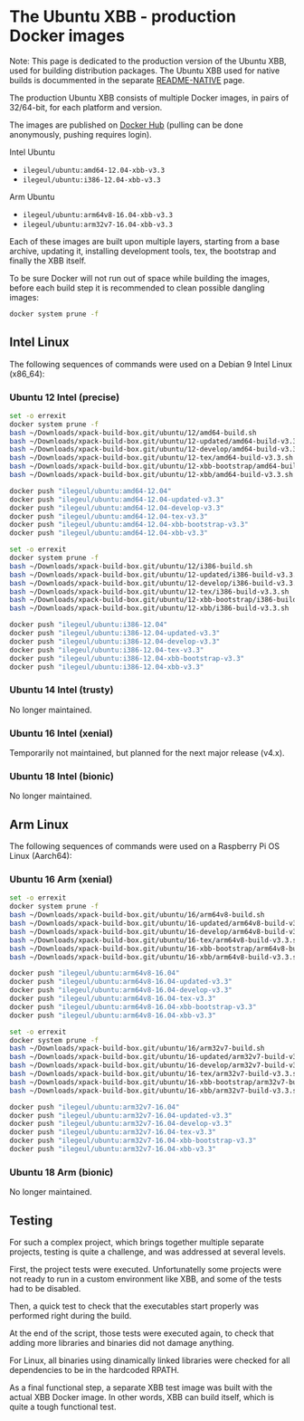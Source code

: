 # The Ubuntu XBB - production Docker images

Note: This page is dedicated to the production version of the
Ubuntu XBB, used for building distribution packages.
The Ubuntu XBB used for native builds is docummented in the
separate [README-NATIVE](README-NATIVE.md) page.  

The production Ubuntu XBB consists of multiple Docker images,
in pairs of 32/64-bit, for each platform and version.

The images are published on
[Docker Hub](https://hub.docker.com/repository/docker/ilegeul/ubuntu)
(pulling can be done anonymously, pushing requires login).

Intel Ubuntu

- `ilegeul/ubuntu:amd64-12.04-xbb-v3.3`
- `ilegeul/ubuntu:i386-12.04-xbb-v3.3`

Arm Ubuntu

- `ilegeul/ubuntu:arm64v8-16.04-xbb-v3.3`
- `ilegeul/ubuntu:arm32v7-16.04-xbb-v3.3`

Each of these images are built upon multiple layers,
starting from a base archive,
updating it, installing development tools, tex, the bootstrap and
finally the XBB itself.

To be sure Docker will not run out of space while building the images,
before each build step it is recommended
to clean possible dangling images:

```bash
docker system prune -f
```

## Intel Linux

The following sequences of commands were used on a Debian 9 Intel
Linux (x86_64):

### Ubuntu 12 Intel (precise)

```bash
set -o errexit
docker system prune -f
bash ~/Downloads/xpack-build-box.git/ubuntu/12/amd64-build.sh
bash ~/Downloads/xpack-build-box.git/ubuntu/12-updated/amd64-build-v3.3.sh
bash ~/Downloads/xpack-build-box.git/ubuntu/12-develop/amd64-build-v3.3.sh
bash ~/Downloads/xpack-build-box.git/ubuntu/12-tex/amd64-build-v3.3.sh
bash ~/Downloads/xpack-build-box.git/ubuntu/12-xbb-bootstrap/amd64-build-v3.3.sh
bash ~/Downloads/xpack-build-box.git/ubuntu/12-xbb/amd64-build-v3.3.sh

docker push "ilegeul/ubuntu:amd64-12.04"
docker push "ilegeul/ubuntu:amd64-12.04-updated-v3.3"
docker push "ilegeul/ubuntu:amd64-12.04-develop-v3.3"
docker push "ilegeul/ubuntu:amd64-12.04-tex-v3.3"
docker push "ilegeul/ubuntu:amd64-12.04-xbb-bootstrap-v3.3"
docker push "ilegeul/ubuntu:amd64-12.04-xbb-v3.3"
```

```bash
set -o errexit
docker system prune -f
bash ~/Downloads/xpack-build-box.git/ubuntu/12/i386-build.sh
bash ~/Downloads/xpack-build-box.git/ubuntu/12-updated/i386-build-v3.3.sh
bash ~/Downloads/xpack-build-box.git/ubuntu/12-develop/i386-build-v3.3.sh
bash ~/Downloads/xpack-build-box.git/ubuntu/12-tex/i386-build-v3.3.sh
bash ~/Downloads/xpack-build-box.git/ubuntu/12-xbb-bootstrap/i386-build-v3.3.sh
bash ~/Downloads/xpack-build-box.git/ubuntu/12-xbb/i386-build-v3.3.sh

docker push "ilegeul/ubuntu:i386-12.04"
docker push "ilegeul/ubuntu:i386-12.04-updated-v3.3"
docker push "ilegeul/ubuntu:i386-12.04-develop-v3.3"
docker push "ilegeul/ubuntu:i386-12.04-tex-v3.3"
docker push "ilegeul/ubuntu:i386-12.04-xbb-bootstrap-v3.3"
docker push "ilegeul/ubuntu:i386-12.04-xbb-v3.3"
```

### Ubuntu 14 Intel (trusty)

No longer maintained.

### Ubuntu 16 Intel (xenial)

Temporarily not maintained, but planned for the next major release (v4.x).

### Ubuntu 18 Intel (bionic)

No longer maintained.

## Arm Linux

The following sequences of commands were used on a Raspberry Pi OS
Linux (Aarch64):

### Ubuntu 16 Arm (xenial)

```bash
set -o errexit
docker system prune -f
bash ~/Downloads/xpack-build-box.git/ubuntu/16/arm64v8-build.sh
bash ~/Downloads/xpack-build-box.git/ubuntu/16-updated/arm64v8-build-v3.3.sh
bash ~/Downloads/xpack-build-box.git/ubuntu/16-develop/arm64v8-build-v3.3.sh
bash ~/Downloads/xpack-build-box.git/ubuntu/16-tex/arm64v8-build-v3.3.sh
bash ~/Downloads/xpack-build-box.git/ubuntu/16-xbb-bootstrap/arm64v8-build-v3.3.sh
bash ~/Downloads/xpack-build-box.git/ubuntu/16-xbb/arm64v8-build-v3.3.sh

docker push "ilegeul/ubuntu:arm64v8-16.04"
docker push "ilegeul/ubuntu:arm64v8-16.04-updated-v3.3"
docker push "ilegeul/ubuntu:arm64v8-16.04-develop-v3.3"
docker push "ilegeul/ubuntu:arm64v8-16.04-tex-v3.3"
docker push "ilegeul/ubuntu:arm64v8-16.04-xbb-bootstrap-v3.3"
docker push "ilegeul/ubuntu:arm64v8-16.04-xbb-v3.3"
```

```bash
set -o errexit
docker system prune -f
bash ~/Downloads/xpack-build-box.git/ubuntu/16/arm32v7-build.sh
bash ~/Downloads/xpack-build-box.git/ubuntu/16-updated/arm32v7-build-v3.3.sh
bash ~/Downloads/xpack-build-box.git/ubuntu/16-develop/arm32v7-build-v3.3.sh
bash ~/Downloads/xpack-build-box.git/ubuntu/16-tex/arm32v7-build-v3.3.sh
bash ~/Downloads/xpack-build-box.git/ubuntu/16-xbb-bootstrap/arm32v7-build-v3.3.sh
bash ~/Downloads/xpack-build-box.git/ubuntu/16-xbb/arm32v7-build-v3.3.sh

docker push "ilegeul/ubuntu:arm32v7-16.04"
docker push "ilegeul/ubuntu:arm32v7-16.04-updated-v3.3"
docker push "ilegeul/ubuntu:arm32v7-16.04-develop-v3.3"
docker push "ilegeul/ubuntu:arm32v7-16.04-tex-v3.3"
docker push "ilegeul/ubuntu:arm32v7-16.04-xbb-bootstrap-v3.3"
docker push "ilegeul/ubuntu:arm32v7-16.04-xbb-v3.3"
```

### Ubuntu 18 Arm (bionic)

No longer maintained.

## Testing

For such a complex project, which brings together multiple separate
projects, testing is quite a challenge, and was addressed at several
levels.

First, the project tests were executed. Unfortunatelly some projects
were not ready to run in a custom environment like XBB, and some of
the tests had to be disabled.

Then, a quick test to check that the executables start properly was
performed right during the build.

At the end of the script, those tests were executed again, to check
that adding more libraries and binaries did not damage anything.

For Linux, all binaries using dinamically linked libraries were
checked for all dependencies to be in the hardcoded RPATH.

As a final functional step, a separate XBB test image was built
with the actual XBB Docker image. In other words, XBB can build
itself, which is quite a tough functional test.
